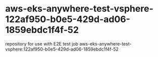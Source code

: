 # aws-eks-anywhere-test-vsphere-122af950-b0e5-429d-ad06-1859ebdc1f4f-52
repository for use with E2E test job aws-eks-anywhere-test-vsphere:122af950-b0e5-429d-ad06-1859ebdc1f4f-52

